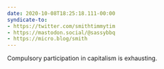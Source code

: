 ```yaml
---
date: 2020-10-08T18:25:18.111-00:00
syndicate-to:
- https://twitter.com/smithtimmytim
- https://mastodon.social/@sassybbq
- https://micro.blog/smith
---
```

Compulsory participation in capitalism is exhausting.
